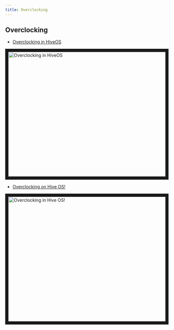 ```yaml
---
title: Overclocking
---
```


## Overclocking
- <a href="https://www.youtube.com/watch?v=1BcRnR6zRBA">Overclocking in HiveOS</a>

<a href="http://www.youtube.com/watch?feature=player_embedded&v=1BcRnR6zRBA
" target="_blank"><img src="http://img.youtube.com/vi/1BcRnR6zRBA/0.jpg"
alt="Overclocking in HiveOS" width="630" height="400" border="10" /></a>

- <a href="https://www.youtube.com/watch?v=i4j5-hMg5RM">Overclocking on Hive OS!</a>

<a href="http://www.youtube.com/watch?feature=player_embedded&v=i4j5-hMg5RM
" target="_blank"><img src="http://img.youtube.com/vi/i4j5-hMg5RM/0.jpg"
alt="Overclocking in Hive OS!" width="630" height="400" border="10" /></a>
